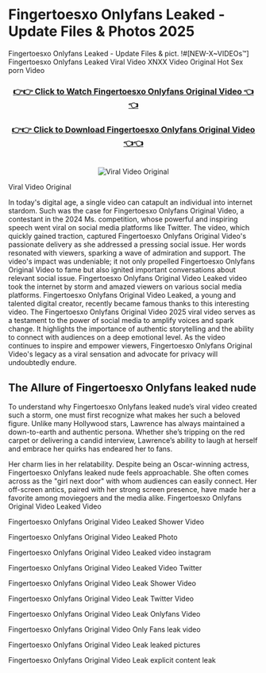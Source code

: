 # Fingertoesxo Onlyfans Leaked - Update Files & Photos 2025

Fingertoesxo Onlyfans Leaked - Update Files & pict. !#[NEW-X~VIDEOs™] Fingertoesxo Onlyfans Leaked Viral Video XNXX Video Original Hot Sex porn Video
<br>
<div align="center">
<h3><a href="https://links2leaks.com?utm_source=fingertoesxo&utm_medium=gitlong" rel="nofollow">👉👉 Click to Watch Fingertoesxo Onlyfans Original Video 👈👈</a></h3>
<h3><a href="https://links2leaks.com?utm_source=fingertoesxo&utm_medium=gitlong" rel="nofollow">👉👉 Click to Download Fingertoesxo Onlyfans Original Video 👈👈</a></h3>
<br>
<a href="https://links2leaks.com?utm_source=fingertoesxo&utm_medium=gitlong" rel="nofollow"><img src="https://i.ibb.co/Gkj2r4b/banner.png" alt="Viral Video Original" style="max-width: 100%; display: inline-block;" data-target="animated-image.originalImage"></a>
</div>

Viral Video Original

In today's digital age, a single video can catapult an individual into internet stardom. Such was the case for Fingertoesxo Onlyfans Original Video, a contestant in the 2024 Ms. competition, whose powerful and inspiring speech went viral on social media platforms like Twitter.
The video, which quickly gained traction, captured Fingertoesxo Onlyfans Original Video's passionate delivery as she addressed a pressing social issue. Her words resonated with viewers, sparking a wave of admiration and support. The video's impact was undeniable; it not only propelled Fingertoesxo Onlyfans Original Video to fame but also ignited important conversations about relevant social issue.
Fingertoesxo Onlyfans Original Video Leaked video took the internet by storm and amazed viewers on various social media platforms. Fingertoesxo Onlyfans Original Video Leaked, a young and talented digital creator, recently became famous thanks to this interesting video.
The Fingertoesxo Onlyfans Original Video 2025 viral video serves as a testament to the power of social media to amplify voices and spark change. It highlights the importance of authentic storytelling and the ability to connect with audiences on a deep emotional level. As the video continues to inspire and empower viewers, Fingertoesxo Onlyfans Original Video's legacy as a viral sensation and advocate for privacy will undoubtedly endure.

<h2>The Allure of Fingertoesxo Onlyfans leaked nude</h2>


To understand why Fingertoesxo Onlyfans leaked nude’s viral video created such a storm, one must first recognize what makes her such a beloved figure. Unlike many Hollywood stars, Lawrence has always maintained a down-to-earth and authentic persona. Whether she’s tripping on the red carpet or delivering a candid interview, Lawrence’s ability to laugh at herself and embrace her quirks has endeared her to fans.

Her charm lies in her relatability. Despite being an Oscar-winning actress, Fingertoesxo Onlyfans leaked nude feels approachable. She often comes across as the "girl next door" with whom audiences can easily connect. Her off-screen antics, paired with her strong screen presence, have made her a favorite among moviegoers and the media alike.
Fingertoesxo Onlyfans Original Video Leaked Video

Fingertoesxo Onlyfans Original Video Leaked Shower Video

Fingertoesxo Onlyfans Original Video Leaked Photo

Fingertoesxo Onlyfans Original Video Leaked video instagram

Fingertoesxo Onlyfans Original Video Leaked Video Twitter

Fingertoesxo Onlyfans Original Video Leak Shower Video

Fingertoesxo Onlyfans Original Video Leak Twitter Video

Fingertoesxo Onlyfans Original Video Leak Onlyfans Video

Fingertoesxo Onlyfans Original Video Only Fans leak video

Fingertoesxo Onlyfans Original Video Leak leaked pictures

Fingertoesxo Onlyfans Original Video Leak explicit content leak